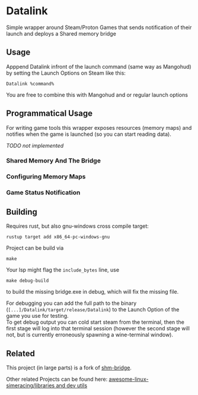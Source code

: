 # Datalink
Simple wrapper around Steam/Proton Games that sends notification of their launch and deploys a Shared memory bridge

## Usage
Apppend Datalink infront of the launch command (same way as Mangohud) by setting the Launch Options on Steam like this:
```
Datalink %command%
```

You are free to combine this with Mangohud and or regular launch options

## Programmatical Usage
For writing game tools this wrapper exposes resources (memory maps) and notifies when the game is launched (so you can start reading data).  
  
*TODO not implemented*

### Shared Memory And The Bridge
### Configuring Memory Maps
### Game Status Notification


## Building
Requires rust, but also gnu-windows cross compile target:
```
rustup target add x86_64-pc-windows-gnu
```
  
Project can be build via
```
make
```
  
Your lsp might flag the `include_bytes` line, use
```
make debug-build
```
to build the missing bridge.exe in debug, which will fix the missing file.  
  
For debugging you can add the full path to the binary (`[...]/Datalink/target/release/Datalink`)
to the Launch Option of the game you use for testing.  
To get debug output you can cold start steam from the terminal, then the first stage will log into that terminal session
(however the second stage will not, but is currently erroneously spawning a wine-terminal window).

## Related

This project (in large parts) is a fork of [shm-bridge](https://github.com/poljar/shm-bridge).  
  
Other related Projects can be found here: [awesome-linux-simeracing/libraries and dev utils](https://github.com/LukasLichten/awesome-linux-simracing#libraries-headers-and-other-dev-utils)

